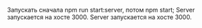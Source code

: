 
Запускать сначала npm run start:server, потом npm start;
Server запускается на хосте 3000.
Server запускается на хосте 3000.
